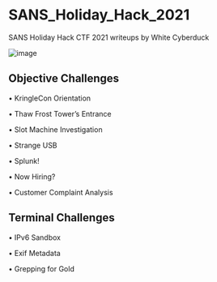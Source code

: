 # SANS_Holiday_Hack_2021
SANS Holiday Hack CTF 2021 writeups by White Cyberduck

![image](https://user-images.githubusercontent.com/77878902/148632615-fa6b2ddd-c7c8-4903-941a-ab7d43386a9d.png)

## Objective Challenges

• KringleCon Orientation

• Thaw Frost Tower’s Entrance 

• Slot Machine Investigation

• Strange USB

• Splunk!

• Now Hiring?

• Customer Complaint Analysis

## Terminal Challenges

• IPv6 Sandbox

• Exif Metadata 

• Grepping for Gold
